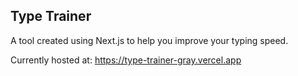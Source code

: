 ## Type Trainer

A tool created using Next.js to help you improve your typing speed.

Currently hosted at: https://type-trainer-gray.vercel.app
